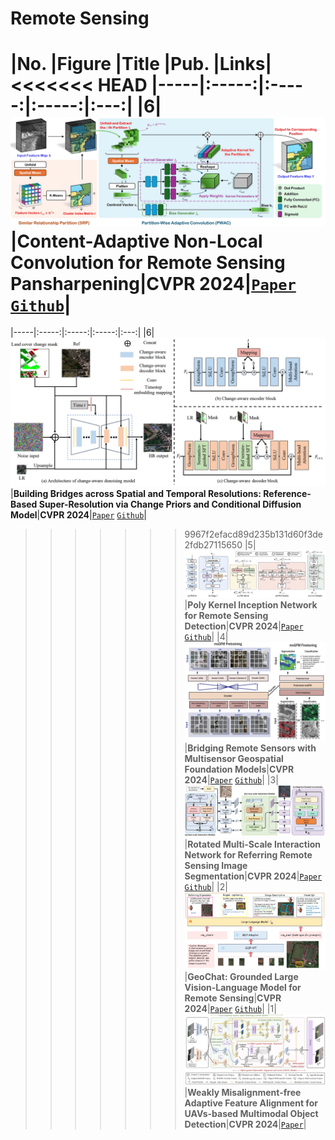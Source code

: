 # Remote Sensing

|No.   |Figure   |Title   |Pub.  |Links|
<<<<<<< HEAD
|-----|:-----:|:-----:|:-----:|:---:|
|6|![rspan](IM/rspan.png)|__Content-Adaptive Non-Local Convolution for Remote Sensing Pansharpening__|__CVPR 2024__|[`Paper`](https://openaccess.thecvf.com/content/CVPR2024/papers/Duan_Content-Adaptive_Non-Local_Convolution_for_Remote_Sensing_Pansharpening_CVPR_2024_paper.pdf) [`Github`](https://github.com/duanyll/CANConv)|
=======
|-----|:-----:|:-----:|:-----:|:---:| 
|6|![changeaware](IM/changeaware.png)|__Building Bridges across Spatial and Temporal Resolutions: Reference-Based  Super-Resolution via Change Priors and Conditional Diffusion Model__|__CVPR 2024__|[`Paper`](https://arxiv.org/pdf/2403.17460) [`Github`](https://github.com/dongrunmin/RefDiff)|
>>>>>>> 9967f2efacd89d235b131d60f3de2fdb27115650
|5|![pkinet](IM/pkinet.png)|__Poly Kernel Inception Network for Remote Sensing Detection__|__CVPR 2024__|[`Paper`](https://openaccess.thecvf.com/content/CVPR2024/papers/Cai_Poly_Kernel_Inception_Network_for_Remote_Sensing_Detection_CVPR_2024_paper.pdf) [`Github`](https://github.com/NUST-Machine-Intelligence-Laboratory/PKINet)|
|4|![msgfm](IM/msgfm.png)|__Bridging Remote Sensors with Multisensor Geospatial Foundation Models__|__CVPR 2024__|[`Paper`](https://openaccess.thecvf.com/content/CVPR2024/papers/Han_Bridging_Remote_Sensors_with_Multisensor_Geospatial_Foundation_Models_CVPR_2024_paper.pdf) [`Github`](https://github.com/boranhan/Geospatial_Foundation_Models)|
|3|![RMSIN](IM/RMSIN.png)|__Rotated Multi-Scale Interaction Network for Referring Remote  Sensing Image Segmentation__|__CVPR 2024__|[`Paper`](https://openaccess.thecvf.com/content/CVPR2024/papers/Liu_Rotated_Multi-Scale_Interaction_Network_for_Referring_Remote_Sensing_Image_Segmentation_CVPR_2024_paper.pdf) [`Github`](https://github.com/Lsan2401/RMSIN)|
|2|![geochat](IM/geochat.png)|__GeoChat: Grounded Large Vision-Language Model for Remote Sensing__|__CVPR 2024__|[`Paper`](https://arxiv.org/pdf/2311.15826) [`Github`](https://github.com/mbzuai-oryx/geochat)|
|1|![CSOM](IM/CSOM.png)|__Weakly Misalignment-free Adaptive Feature Alignment for UAVs-based  Multimodal Object Detection__|__CVPR 2024__|[`Paper`](https://openaccess.thecvf.com/content/CVPR2024/papers/Chen_Weakly_Misalignment-free_Adaptive_Feature_Alignment_for_UAVs-based_Multimodal_Object_Detection_CVPR_2024_paper.pdf)|
